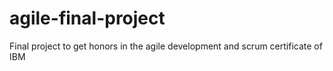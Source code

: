 # agile-final-project
Final project to get honors in the agile development and scrum certificate of IBM
